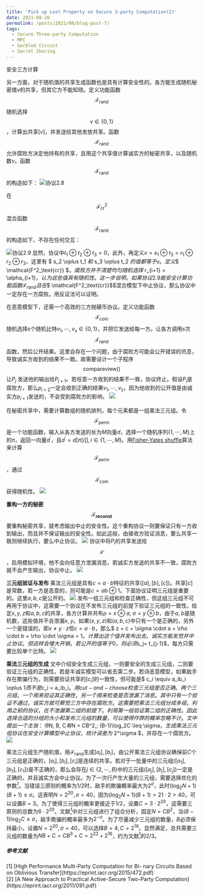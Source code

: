 ```yaml
---
title: 'Pick up Lost Property on Secure 3-party Computation(2)'
date: 2021-08-26
permalink: /posts/2021/08/blog-post-7/
tags:
  - Secure Three-party Computation
  - MPC
  - Garbled Circuit
  - Secret Sharing
---
```


安全三方计算

另一方面，对于随机值的共享生成函数也是具有计算安全性的。各方能生成随机秘密值$v$的共享，但其它方不能知晓。定义功能函数$$\mathcal{F}_{\text{rand}}$$随机选择$$ v \in \{0,1 \}$$，计算出共享$[v]$，并发送给其他发放共享。函数$$\mathcal{F}_{\text{rand}}$$允许腐败方决定他持有的共享，且用这个共享值计算诚实方的秘密共享，以及随机数$v$。函数$$\mathcal{F}_{\text{rand}}$$的构造如下：
![协议2.8](../images/3pc/f_rand.png)

在$$ \mathcal{F^2_\text{cr}}$$混合函数$$\mathcal{F}_{\text{rand}}$$的构造如下，不存在任何交互：

![协议2.9](/images/3pc/sc_f_rand.png)
显然，协议中$t_1 \oplus t_2 \oplus t_3 = 0$，此外，再定义$v = s_1 \oplus t_3 = r_1 \oplus r_2 \oplus r_3$，这里有 $ s_2 \oplus t_1 $和$ s_3 \oplus t_2 $的值都等于$v$。定义$$ \mathcal{F^2_\text{cr}} $$，腐败方并不清楚均匀随机选择$ r_{i+1} = \alpha_{i+1}$，认为这些值具有随机性。这一步说明，如果协议2.9能安全计算功能函数$$\mathcal{F}_{\text{rand}}$$且在$$ \mathcal{F^2_\text{cr}}$$混合模型下中止协议，那么协议中一定存在一方腐败。用反证法可以证明。

在恶意模型下，还需一个高效的三方抛硬币协议。定义功能函数$$ \mathcal{F_\text{coin}} $$随机选择$s$个随机比特$v_1, \cdots, v_s \in \{0, 1 \}$，并把它发送给每一方。让各方调用$s$次$$ \mathcal{F_\text{rand}} $$函数，然后公开结果。这里会存在一个问题，由于腐败方可能会公开错误的讯息，导致诚实方收到的结果不一致。故需要设计一个子程序$$ \mathsf{compareview}() $$让$P_j$ 发送他的输出给$P_{j+1}$。若任意一方收到的结果不一致，协议终止。假设$P_i$是腐败方，那么$p_{i+2}$一定会收到正确的结果$v_1, \cdots, v_s$，因为他收到的公开值是由诚实方$p_{i+1}$发送的，不会受到腐败方的影响。
![](/images/3pc/f_coin.png)

在秘密共享中，需要计算数组的随机排列，每个元素都是一组乘法三元组。令$$ \mathcal{F_\text{perm}} $$是一个功能函数，输入从各方发送的长为$M$向量$d$，选择一个随机序列$\{1, \cdots, M \}$上的$\pi$，返回一向量$d^\prime$，且$d^\prime = d[ \pi[i] ], i \in \{1, \cdots, M \}$。用[Fisher-Yates shuffle](https://en.wikipedia.org/wiki/Fisher%E2%80%93Yates_shuffle#The_modern_algorithm)算法来计算$$ \mathcal{F_\text{perm}} $$，通过$$ \mathcal{F_\text{coin}} $$获得随机性。
![](/images/3pc/f_perm.png)

**重构一方的秘密$$\mathcal{F}_{\text{reconst}}$$**  要重构秘密共享，就考虑输出中止的安全性。这个重构协议一则要保证只有一方收到输出，而且并不保证输出的安全性。如此这般，由接收方验证消息，要么共享一致则继续执行，要么中止协议。
![](/images/3pc/f_reconst.png)
协议中将$P_i$的共享发送给$$ \mathcal{S}$$，启用模拟环境，他不会向任意方泄漏消息，若诚实方发送的共享不一致，腐败方就不会产生输出，协议中止。
![](/images/3pc/f_reconst2.png)

**三元组验证与发布**  乘法三元组是具有$c = a \cdot b$特征的共享$([a], [b], [c])$。共享$[c]$是常数，若一方是恶意的，则可能是$c = ab \oplus 1$。下面协议证明三元组是重要的。这里$a, b, c$是公开的。
![](/images/3pc/triple.png)
发布一组三元组和检查正确性，但这组三元组不可再用于协议中，这需要一个协议在不发布三元组的前提下验证三元组的一致性。给定$x, y, z$和$a, b, c$的共享，各方计算并共布$\rho = x \oplus a,\; \sigma = y \oplus b$，由于$a,\; b$是随机数，这些值并不会泄漏$x, \; y$。如果$(x, y, z)$和$(a, b, c)$中只有一个是正确的，另外一个是错误的，即$x \neq y \cdot z$但$c = a \cdot b$，那么$ z + c + \sigma \cdot a + \rho \cdot b + \rho \cdot \sigma = 1$。计算出这个值并发布出去，诚实方能发觉并中止协议。但这样会增大开销，若公开的值等于$0$，则必须$s_j= t_{j-1}$，每方只需要比较单个比特。
![](/images/3pc/triple_veri.png)

**乘法三元组的生成** 
文中介绍安全生成三元组，一则要安全的生成三元组，二则要验证三元组的正确性。若是半诚实模型可以省去第二步。若诗恶意模型，如果敌手存在欺骗行为，则需要验证共享的$[c_i]$的一致性，但可能是$ c_i \equiv a_ib_i \oplus 1$而不是$c_i = a_ib_i$。用cut-and-choose检查三元组是否正确。两个三元组，一个用来验证其正确性，另一个用来检查是否泄漏了消息。其中只有一个验证不通过，诚实方就可察觉三方中存在腐败方。这需要把乘法三元组分成多组，利用之前的协议，在不泄漏第二组的前提下，利用第一组验证第二组的正确性。因此选择合适的分组的大小和发布三元组的数量，可以使得作弊的概率忽略不计。文中提出一个主张：令$N, B, C$有$N = CB^2,\; (B-1)\log_2C \leq \sigma$，生成乘法三元组协议在安全计算模型中止协议，统计误差为$ 2^\sigma $，并存在一个腐败方。
![](/images/3pc/gmt.png)

乘法三元组生产随机值，用$\mathcal{F}_{\text{rand}}$生成$[a_i],[b_i]$，由公开乘法三元组协议确保前$C$个三元组是正确的，$[a_i],[b_i],[c_i]$是连续的共享。若对于一批量中的三元组$([a_1],[b_1],[c_1])$是不正确的，那么会存在$j \in \{2, \cdots, B \}$中的三元组$([a_j],[b_j],[c_j])$一定是正确的，并且诚实方会中止协议。为了一次行产生大量的三元组，需要选择优化的参数[<sup>1</sup>](#1)。当错误三原则的概率为$1/2$时，敌手的欺骗概率最大为$2^\sigma$，此时$(\log_2N + 1)(B+1) \leq \sigma$。这表明$N = 2^{20}, \sigma = 40$，因为$(\log_2N + 1)(B+1) > 21 \cdot 2 > 40$，可以设置$B = 3$。为了使得三元组的概率更接近于$1/2$，设置$C = 3 \cdot 2^{20}$，这需要三原则的总数为$6 \cdot 2^{20}$。文献[<sup>1</sup>](#1)中对三元组进行了组合分析，固定$N = CB^2$，当$(B - 1)\log_2C \leq \sigma$，敌手欺骗的概率最多为$2^{-\sigma}$。为了尽量减少三元组的数量，$B$必须保持最小，设置$N = 2^{20}, \sigma = 40$，可以选择$B = 4, C = 2 ^ 16$。显然满足，总共需要三元组的数量为$NB + C = CB^3 + C = 2^{22} + 2^ {16}$，约为文献[<sup>1</sup>](#2)的$2/3$。



##### 参考文献
<div id="1"></div>
[1] [High Performance Multi-Party Computation for Bi- nary Circuits Based on Oblivious Transfer](https://eprint.iacr.org/2015/472.pdf)
<div id="2"></div>
[2] [A New Approach to Practical Active-Secure Two-Party Computation](https://eprint.iacr.org/2011/091.pdf)

